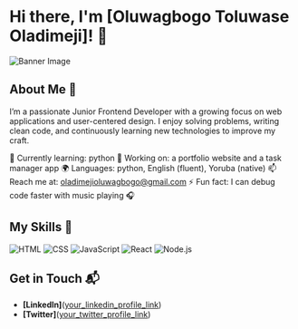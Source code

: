 # Hi there, I'm [Oluwagbogo Toluwase Oladimeji]! 👋

![Banner Image](your_banner_image_url_here)

## About Me 🚀

I’m a passionate Junior Frontend Developer with a growing focus on web applications and user-centered design. I enjoy solving problems, writing clean code, and continuously learning new technologies to improve my craft.

🌱 Currently learning: python
🔭 Working on: a portfolio website and a task manager app
🌍 Languages: python, English (fluent), Yoruba (native)
📫 Reach me at: oladimejioluwagbogo@gmail.com
⚡ Fun fact: I can debug code faster with music playing 🎧
## My Skills 🧠

![HTML](https://img.shields.io/badge/-HTML-E34F26?style=flat-square&logo=html5&logoColor=white)
![CSS](https://img.shields.io/badge/-CSS-1572B6?style=flat-square&logo=css3&logoColor=white)
![JavaScript](https://img.shields.io/badge/-JavaScript-F7DF1E?style=flat-square&logo=javascript&logoColor=black)
![React](https://img.shields.io/badge/-React-61DAFB?style=flat-square&logo=react&logoColor=black)
![Node.js](https://img.shields.io/badge/-Node.js-339933?style=flat-square&logo=node.js&logoColor=white)

## Get in Touch 📬

- **[LinkedIn]**([your_linkedin_profile_link](https://www.linkedin.com/in/oluwagbogo-oladimeji-9b75a0194/))
- **[Twitter]**([your_twitter_profile_link](https://x.com/Kingemmanueltol))

